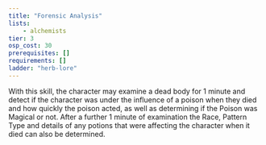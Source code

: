 ```yaml
---
title: "Forensic Analysis"
lists:
    - alchemists
tier: 3
osp_cost: 30
prerequisites: []
requirements: []
ladder: "herb-lore"
---
```

With this skill, the character may examine a dead body for 1 minute and detect if the character was under the influence of a poison when they died and how quickly the poison acted, as well as determining if the Poison was Magical or not. After a further 1 minute of examination the Race, Pattern Type and details of any potions that were affecting the character when it died can also be determined.